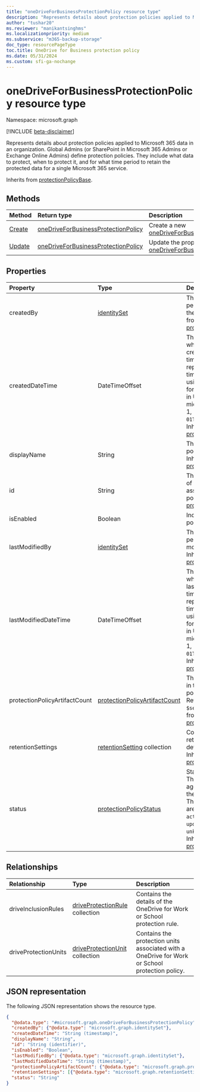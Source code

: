 ```yaml
---
title: "oneDriveForBusinessProtectionPolicy resource type"
description: "Represents details about protection policies applied to Microsoft 365 data in an organization. "
author: "tushar20"
ms.reviewer: "manikantsinghms"
ms.localizationpriority: medium
ms.subservice: "m365-backup-storage"
doc_type: resourcePageType
toc.title: OneDrive for Business protection policy
ms.date: 05/31/2024
ms.custom: sfi-ga-nochange
---
```


# oneDriveForBusinessProtectionPolicy resource type

Namespace: microsoft.graph

[!INCLUDE [beta-disclaimer](../../includes/beta-disclaimer.md)]

Represents details about protection policies applied to Microsoft 365 data in an organization. Global Admins (or SharePoint in Microsoft 365 Admins or Exchange Online Admins) define protection policies. They include what data to protect, when to protect it, and for what time period to retain the protected data for a single Microsoft 365 service.


Inherits from [protectionPolicyBase](../resources/protectionpolicybase.md).

## Methods
|Method|Return type|Description|
|:---|:---|:---|
|[Create](../api/backuprestoreroot-post-onedriveforbusinessprotectionpolicies.md)|[oneDriveForBusinessProtectionPolicy](../resources/onedriveforbusinessprotectionpolicy.md)|Create a new [oneDriveForBusinessProtectionPolicy](../resources/onedriveforbusinessprotectionpolicy.md).|
|[Update](../api/onedriveforbusinessprotectionpolicy-update.md)|[oneDriveForBusinessProtectionPolicy](../resources/onedriveforbusinessprotectionpolicy.md)|Update the properties of a [oneDriveForBusinessProtectionPolicy](../resources/onedriveforbusinessprotectionpolicy.md).|

## Properties
|Property|Type|Description|
|:---|:---|:---|
|createdBy|[identitySet](../resources/identityset.md)|The identity of the person who created the policy. Inherited from [protectionPolicyBase](../resources/protectionpolicybase.md).|
|createdDateTime|DateTimeOffset|The date and time when the policy was created. The timestamp type represents date and time information using ISO 8601 format and is always in UTC. For example, midnight UTC on Jan 1, 2014 is `2014-01-01T00:00:00Z`. Inherited from [protectionPolicyBase](../resources/protectionpolicybase.md).|
|displayName|String|The name of the policy to be created. Inherited from [protectionPolicyBase](../resources/protectionpolicybase.md).|
|id|String|The unique identifier of the protection rule associated with the policy. Inherited from [protectionPolicyBase](../resources/protectionpolicybase.md).|
|isEnabled|Boolean|Indicates whether the policy is enabled.|
|lastModifiedBy|[identitySet](../resources/identityset.md)|The identity of the person who last modified the policy. Inherited from [protectionPolicyBase](../resources/protectionpolicybase.md).|
|lastModifiedDateTime|DateTimeOffset|The date and time when the policy was last modified. The timestamp type represents date and time information using ISO 8601 format and is always in UTC. For example, midnight UTC on Jan 1, 2014 is `2014-01-01T00:00:00Z`. Inherited from [protectionPolicyBase](../resources/protectionpolicybase.md).|
|protectionPolicyArtifactCount|[protectionPolicyArtifactCount](../resources/protectionpolicyartifactcount.md)|The count of artifacts in the protection policy by status. Returned only on `$select`. Inherited from [protectionPolicyBase](../resources/protectionpolicybase.md).|
|retentionSettings|[retentionSetting](../resources/retentionsetting.md) collection|Contains the retention setting details for the policy. Inherited from [protectionPolicyBase](../resources/protectionpolicybase.md).|
|status|[protectionPolicyStatus](../resources/protectionpolicybase.md#protectionpolicystatus-values)|Status of the policy. The value is the aggregated status of the protection units. The possible values are: `inactive`, `activeWithErrors`, `updating`, `active`, `unknownFutureValue`. Inherited from [protectionPolicyBase](../resources/protectionpolicybase.md).|

## Relationships
|Relationship|Type|Description|
|:---|:---|:---|
|driveInclusionRules|[driveProtectionRule](../resources/driveprotectionrule.md) collection|Contains the details of the OneDrive for Work or School protection rule.|
|driveProtectionUnits|[driveProtectionUnit](../resources/driveprotectionunit.md) collection|Contains the protection units associated with a  OneDrive for Work or School protection policy.|

## JSON representation
The following JSON representation shows the resource type.
<!-- {
  "blockType": "resource",
  "keyProperty": "id",
  "@odata.type": "microsoft.graph.oneDriveForBusinessProtectionPolicy",
  "baseType": "microsoft.graph.protectionPolicyBase",
  "openType": false
}
-->
``` json
{
  "@odata.type": "#microsoft.graph.oneDriveForBusinessProtectionPolicy",
  "createdBy": {"@odata.type": "microsoft.graph.identitySet"},
  "createdDateTime": "String (timestamp)",
  "displayName": "String",
  "id": "String (identifier)",
  "isEnabled": "Boolean",
  "lastModifiedBy": {"@odata.type": "microsoft.graph.identitySet"},
  "lastModifiedDateTime": "String (timestamp)",
  "protectionPolicyArtifactCount": {"@odata.type": "microsoft.graph.protectionPolicyArtifactCount"},
  "retentionSettings": [{"@odata.type": "microsoft.graph.retentionSetting"}],
  "status": "String"
}
```

